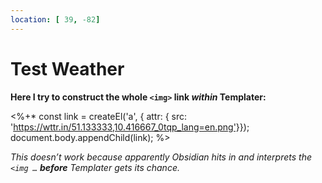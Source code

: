 ```yaml
---
location: [ 39, -82]
---
```


# Test Weather



**Here I try to construct the whole `<img>` link _within_ Templater:**

<%+* const link = createEl('a', { attr: { src: 'https://wttr.in/51.133333,10.416667_0tqp_lang=en.png'}}); document.body.appendChild(link); %>

_This doesn’t work because apparently Obsidian hits in and interprets the `<img …` **before** Templater gets its chance._

